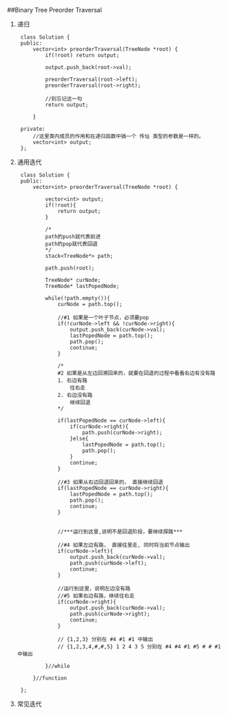 ##Binary Tree Preorder Traversal
1. 递归

		class Solution {
		public:
		    vector<int> preorderTraversal(TreeNode *root) {
		        if(!root) return output;
		        
		        output.push_back(root->val);
		        
		        preorderTraversal(root->left);
		        preorderTraversal(root->right);
		        
		        //别忘记这一句
		        return output;
		        
		    }

		private:
		    //这里类内成员的作用和在递归函数中搞一个 传址 类型的参数是一样的。
		    vector<int> output;
		};

2. 通用迭代

		class Solution {
		public:
		    vector<int> preorderTraversal(TreeNode *root) {

		        vector<int> output;
		        if(!root){
		            return output;
		        }
		        
		        /*
		        path的push就代表前进
		        path的pop就代表回退
		        */
		        stack<TreeNode*> path;
		        
		        path.push(root);
		        
		        TreeNode* curNode;
		        TreeNode* lastPopedNode;
		        
		        while(!path.empty()){
		            curNode = path.top();
		            
		            //#1 如果是一个叶子节点，必须要pop
		            if(!curNode->left && !curNode->right){
		                output.push_back(curNode->val);
		                lastPopedNode = path.top();
		                path.pop();
		                continue;
		            }
		            
		            /*
		            #2 如果是从左边回溯回来的，就要在回退的过程中看看右边有没有路
		            1. 右边有路
		                往右走
		            2. 右边没有路
		                继续回退
		            */
		            
		            if(lastPopedNode == curNode->left){
		                if(curNode->right){
		                    path.push(curNode->right);
		                }else{
		                    lastPopedNode = path.top();
		                    path.pop();
		                }
		                continue;
		            }
		            
		            //#3 如果从右边回退回来的， 直接继续回退
		            if(lastPopedNode == curNode->right){
		                lastPopedNode = path.top();
		                path.pop();
		                continue;
		            }
		            
		            
		            //***运行到这里,说明不是回退阶段，要继续探路***
		            
		            //#4 如果左边有路， 直接往里走, 同时将当前节点输出
		            if(curNode->left){
		                output.push_back(curNode->val);
		                path.push(curNode->left);
		                continue;
		            }
		            
		            //运行到这里，说明左边没有路
		            //#5 如果右边有路，继续往右走
		            if(curNode->right){
		                output.push_back(curNode->val);
		                path.push(curNode->right);
		                continue;
		            }
		            
		            // {1,2,3} 分别在 #4 #1 #1 中输出
		            // {1,2,3,4,#,#,5} 1 2 4 3 5 分别在 #4 #4 #1 #5 # # #1 中输出
		            
		        }//while
		        
		    }//function
		        
		};
3. 常见迭代


